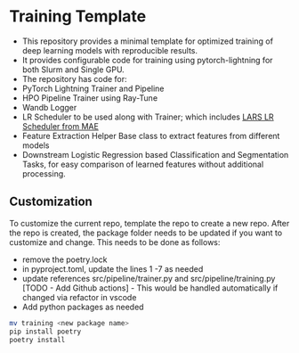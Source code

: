 # Training Template
- This repository provides a minimal template for optimized training of deep learning models with reproducible results. 
- It provides configurable code for training using pytorch-lightning for both Slurm and Single GPU.
- The repository has code for:
 - PyTorch Lightning Trainer and Pipeline 
 - HPO Pipeline Trainer using Ray-Tune  
 - Wandb Logger 
 - LR Scheduler to be used along with Trainer; which includes [LARS LR Scheduler from MAE](https://github.com/facebookresearch/mae/blob/main/util/lars.py)
 - Feature Extraction Helper Base class to extract features from different models
 - Downstream Logistic Regression based Classification and Segmentation Tasks, for easy comparison of learned features without additional processing.

## Customization
To customize the current repo, template the repo to create a new repo. After the repo is created, the package folder needs to be updated if you want to customize and change. This needs to be done as follows:

- remove the poetry.lock
- in pyproject.toml, update the lines 1 -7 as needed
- update references src/pipeline/trainer.py and src/pipeline/training.py [TODO - Add Github actions] - This would be handled automatically if changed via refactor in vscode
- Add python packages as needed


```bash
mv training <new package name>
pip install poetry
poetry install
```